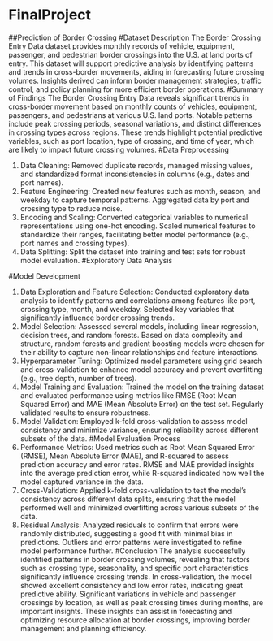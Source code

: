 # FinalProject
##Prediction of Border Crossing 
#Dataset Description
The Border Crossing Entry Data dataset provides monthly records of vehicle, equipment, passenger, and pedestrian border crossings into the U.S. at land ports of entry. This dataset will support predictive analysis by identifying patterns and trends in cross-border movements, aiding in forecasting future crossing volumes. Insights derived can inform border management strategies, traffic control, and policy planning for more efficient border operations.
#Summary of Findings
The Border Crossing Entry Data reveals significant trends in cross-border movement based on monthly counts of vehicles, equipment, passengers, and pedestrians at various U.S. land ports. Notable patterns include peak crossing periods, seasonal variations, and distinct differences in crossing types across regions. These trends highlight potential predictive variables, such as port location, type of crossing, and time of year, which are likely to impact future crossing volumes.
#Data Preprocessing
1.	Data Cleaning: Removed duplicate records, managed missing values, and standardized format inconsistencies in columns (e.g., dates and port names).
2.	Feature Engineering: Created new features such as month, season, and weekday to capture temporal patterns. Aggregated data by port and crossing type to reduce noise.
3.	Encoding and Scaling: Converted categorical variables to numerical representations using one-hot encoding. Scaled numerical features to standardize their ranges, facilitating better model performance (e.g., port names and crossing types).
4.	Data Splitting: Split the dataset into training and test sets for robust model evaluation.
#Exploratory Data Analysis

#Model Development
1.	Data Exploration and Feature Selection: Conducted exploratory data analysis to identify patterns and correlations among features like port, crossing type, month, and weekday. Selected key variables that significantly influence border crossing trends.
2.	Model Selection: Assessed several models, including linear regression, decision trees, and random forests. Based on data complexity and structure, random forests and gradient boosting models were chosen for their ability to capture non-linear relationships and feature interactions.
3.	Hyperparameter Tuning: Optimized model parameters using grid search and cross-validation to enhance model accuracy and prevent overfitting (e.g., tree depth, number of trees).
4.	Model Training and Evaluation: Trained the model on the training dataset and evaluated performance using metrics like RMSE (Root Mean Squared Error) and MAE (Mean Absolute Error) on the test set. Regularly validated results to ensure robustness.
5.	 Model Validation: Employed k-fold cross-validation to assess model consistency and minimize variance, ensuring reliability across different subsets of the data.
#Model Evaluation Process
1.	Performance Metrics: Used metrics such as Root Mean Squared Error (RMSE), Mean Absolute Error (MAE), and R-squared to assess prediction accuracy and error rates. RMSE and MAE provided insights into the average prediction error, while R-squared indicated how well the model captured variance in the data.
2.	Cross-Validation: Applied k-fold cross-validation to test the model’s consistency across different data splits, ensuring that the model performed well and minimized overfitting across various subsets of the data.
3.	Residual Analysis: Analyzed residuals to confirm that errors were randomly distributed, suggesting a good fit with minimal bias in predictions. Outliers and error patterns were investigated to refine model performance further.
#Conclusion
The analysis successfully identified patterns in border crossing volumes, revealing that factors such as crossing type, seasonality, and specific port characteristics significantly influence crossing trends. In cross-validation, the model showed excellent consistency and low error rates, indicating great predictive ability. Significant variations in vehicle and passenger crossings by location, as well as peak crossing times during months, are important insights. These insights can assist in forecasting and optimizing resource allocation at border crossings, improving border management and planning efficiency.

